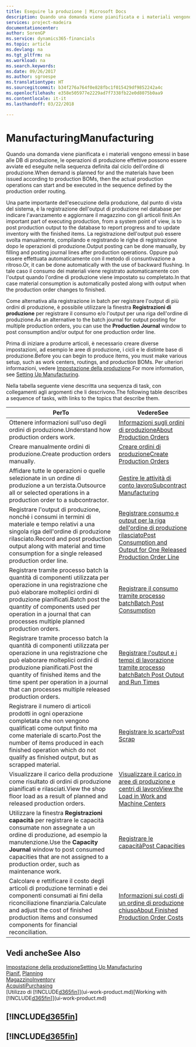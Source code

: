```yaml
---
title: Eseguire la produzione | Microsoft Docs
description: Quando una domanda viene pianificata e i materiali vengono emessi in base alle DB di produzione, le operazioni di produzione effettive possono essere avviate ed eseguite nella sequenza definita dal ciclo dell'ordine di produzione.
services: project-madeira
documentationcenter: 
author: SorenGP
ms.service: dynamics365-financials
ms.topic: article
ms.devlang: na
ms.tgt_pltfrm: na
ms.workload: na
ms.search.keywords: 
ms.date: 09/26/2017
ms.author: sgroespe
ms.translationtype: HT
ms.sourcegitcommit: b34f276a764f0e828fbc1f015429df9852242a4c
ms.openlocfilehash: e358e505977e2229ad7f7338fb22e0d8075b0aa9
ms.contentlocale: it-it
ms.lasthandoff: 03/22/2018

---
```

# <a name="manufacturing"></a><span data-ttu-id="da7d4-103">Manufacturing</span><span class="sxs-lookup"><span data-stu-id="da7d4-103">Manufacturing</span></span>
<span data-ttu-id="da7d4-104">Quando una domanda viene pianificata e i materiali vengono emessi in base alle DB di produzione, le operazioni di produzione effettive possono essere avviate ed eseguite nella sequenza definita dal ciclo dell'ordine di produzione.</span><span class="sxs-lookup"><span data-stu-id="da7d4-104">When demand is planned for and the materials have been issued according to production BOMs, then the actual production operations can start and be executed in the sequence defined by the production order routing.</span></span>  

<span data-ttu-id="da7d4-105">Una parte importante dell'esecuzione della produzione, dal punto di vista del sistema, è la registrazione dell'output di produzione nel database per indicare l'avanzamento e aggiornare il magazzino con gli articoli finiti.</span><span class="sxs-lookup"><span data-stu-id="da7d4-105">An important part of executing production, from a system point of view, is to post production output to the database to report progress and to update inventory with the finished items.</span></span> <span data-ttu-id="da7d4-106">La registrazione dell'output può essere svolta manualmente, compilando e registrando le righe di registrazione dopo le operazioni di produzione.</span><span class="sxs-lookup"><span data-stu-id="da7d4-106">Output posting can be done manually, by filling and posting journal lines after production operations.</span></span> <span data-ttu-id="da7d4-107">Oppure può essere effettuata automaticamente con il metodo di consuntivazione a ritroso.</span><span class="sxs-lookup"><span data-stu-id="da7d4-107">Or, it can be done automatically with the use of backward flushing.</span></span> <span data-ttu-id="da7d4-108">In tale caso il consumo dei materiali viene registrato automaticamente con l'output quando l'ordine di produzione viene impostato su completato.</span><span class="sxs-lookup"><span data-stu-id="da7d4-108">In that case material consumption is automatically posted along with output when the production order changes to finished.</span></span>  

<span data-ttu-id="da7d4-109">Come alternativa alla registrazione in batch per registrare l'output di più ordini di produzione, è possibile utilizzare la finestra **Registrazioni di produzione** per registrare il consumo e/o l'output per una riga dell'ordine di produzione.</span><span class="sxs-lookup"><span data-stu-id="da7d4-109">As an alternative to the batch journal for output posting for multiple production orders, you can use the **Production Journal** window to post consumption and/or output for one production order line.</span></span>

<span data-ttu-id="da7d4-110">Prima di iniziare a produrre articoli, è necessario creare diverse impostazioni, ad esempio le aree di produzione, i cicli e le distinte base di produzione.</span><span class="sxs-lookup"><span data-stu-id="da7d4-110">Before you can begin to produce items, you must make various setup, such as work centers, routings, and production BOMs.</span></span> <span data-ttu-id="da7d4-111">Per ulteriori informazioni, vedere [Impostazione della produzione](production-configure-production-processes.md).</span><span class="sxs-lookup"><span data-stu-id="da7d4-111">For more information, see [Setting Up Manufacturing](production-configure-production-processes.md).</span></span>

<span data-ttu-id="da7d4-112">Nella tabella seguente viene descritta una sequenza di task, con collegamenti agli argomenti che li descrivono.</span><span class="sxs-lookup"><span data-stu-id="da7d4-112">The following table describes a sequence of tasks, with links to the topics that describe them.</span></span>   

|<span data-ttu-id="da7d4-113">**Per**</span><span class="sxs-lookup"><span data-stu-id="da7d4-113">**To**</span></span>|<span data-ttu-id="da7d4-114">**Vedere**</span><span class="sxs-lookup"><span data-stu-id="da7d4-114">**See**</span></span>|  
|------------|-------------|  
|<span data-ttu-id="da7d4-115">Ottenere informazioni sull'uso degli ordini di produzione.</span><span class="sxs-lookup"><span data-stu-id="da7d4-115">Understand how production orders work.</span></span>|[<span data-ttu-id="da7d4-116">Informazioni sugli ordini di produzione</span><span class="sxs-lookup"><span data-stu-id="da7d4-116">About Production Orders</span></span>](production-about-production-orders.md)|
|<span data-ttu-id="da7d4-117">Creare manualmente ordini di produzione.</span><span class="sxs-lookup"><span data-stu-id="da7d4-117">Create production orders manually.</span></span>|[<span data-ttu-id="da7d4-118">Creare ordini di produzione</span><span class="sxs-lookup"><span data-stu-id="da7d4-118">Create Production Orders</span></span>](production-how-to-create-production-orders.md)|
|<span data-ttu-id="da7d4-119">Affidare tutte le operazioni o quelle selezionate in un ordine di produzione a un terzista.</span><span class="sxs-lookup"><span data-stu-id="da7d4-119">Outsource all or selected operations in a production order to a subcontractor.</span></span>|[<span data-ttu-id="da7d4-120">Gestire le attività di conto lavoro</span><span class="sxs-lookup"><span data-stu-id="da7d4-120">Subcontract Manufacturing</span></span>](production-how-to-subcontract-manufacturing.md)|
|<span data-ttu-id="da7d4-121">Registrare l'output di produzione, nonché i consumi in termini di materiale e tempo relativi a una singola riga dell'ordine di produzione rilasciato.</span><span class="sxs-lookup"><span data-stu-id="da7d4-121">Record and post production output along with material and time consumption for a single released production order line.</span></span>|[<span data-ttu-id="da7d4-122">Registrare consumo e output per la riga dell'ordine di produzione rilasciato</span><span class="sxs-lookup"><span data-stu-id="da7d4-122">Post Consumption and Output for One Released Production Order Line</span></span>](production-how-to-register-consumption-and-output.md)|  
|<span data-ttu-id="da7d4-123">Registrare tramite processo batch la quantità di componenti utilizzata per operazione in una registrazione che può elaborare molteplici ordini di produzione pianificati.</span><span class="sxs-lookup"><span data-stu-id="da7d4-123">Batch post the quantity of components used per operation in a journal that can processes multiple planned production orders.</span></span>|[<span data-ttu-id="da7d4-124">Registrare il consumo tramite processo batch</span><span class="sxs-lookup"><span data-stu-id="da7d4-124">Batch Post Consumption</span></span>](production-how-to-post-consumption.md)|
|<span data-ttu-id="da7d4-125">Registrare tramite processo batch la quantità di componenti utilizzata per operazione in una registrazione che può elaborare molteplici ordini di produzione pianificati.</span><span class="sxs-lookup"><span data-stu-id="da7d4-125">Post the quantity of finished items and the time spent per operation in a journal that can processes multiple released production orders.</span></span>|[<span data-ttu-id="da7d4-126">Registrare l'output e i tempi di lavorazione tramite processo batch</span><span class="sxs-lookup"><span data-stu-id="da7d4-126">Batch Post Output and Run Times</span></span>](production-how-to-post-output-quantity.md)|  
|<span data-ttu-id="da7d4-127">Registrare il numero di articoli prodotti in ogni operazione completata che non vengono qualificati come output finito ma come materiale di scarto.</span><span class="sxs-lookup"><span data-stu-id="da7d4-127">Post the number of items produced in each finished operation which do not qualify as finished output, but as scrapped material.</span></span>|[<span data-ttu-id="da7d4-128">Registrare lo scarto</span><span class="sxs-lookup"><span data-stu-id="da7d4-128">Post Scrap</span></span>](production-how-to-post-scrap.md)|
|<span data-ttu-id="da7d4-129">Visualizzare il carico della produzione come risultato di ordini di produzione pianificati e rilasciati.</span><span class="sxs-lookup"><span data-stu-id="da7d4-129">View the shop floor load as a result of planned and released production orders.</span></span>|[<span data-ttu-id="da7d4-130">Visualizzare il carico in aree di produzione e centri di lavoro</span><span class="sxs-lookup"><span data-stu-id="da7d4-130">View the Load in Work and Machine Centers</span></span>](production-how-to-view-the-load-on-work-centers.md)|      
|<span data-ttu-id="da7d4-131">Utilizzare la finestra **Registrazioni capacità** per registrare le capacità consumate non assegnate a un ordine di produzione, ad esempio la manutenzione.</span><span class="sxs-lookup"><span data-stu-id="da7d4-131">Use the **Capacity Journal** window to post consumed capacities that are not assigned to a production order, such as maintenance work.</span></span>|[<span data-ttu-id="da7d4-132">Registrare le capacità</span><span class="sxs-lookup"><span data-stu-id="da7d4-132">Post Capacities</span></span>](production-how-to-post-capacities.md)|  
|<span data-ttu-id="da7d4-133">Calcolare e rettificare il costo degli articoli di produzione terminati e dei componenti consumati ai fini della riconciliazione finanziaria.</span><span class="sxs-lookup"><span data-stu-id="da7d4-133">Calculate and adjust the cost of finished production items and consumed components for financial reconciliation.</span></span>|[<span data-ttu-id="da7d4-134">Informazioni sui costi di un ordine di produzione chiuso</span><span class="sxs-lookup"><span data-stu-id="da7d4-134">About Finished Production Order Costs</span></span>](finance-about-finished-production-order-costs.md)|  

## <a name="see-also"></a><span data-ttu-id="da7d4-135">Vedi anche</span><span class="sxs-lookup"><span data-stu-id="da7d4-135">See Also</span></span>  
[<span data-ttu-id="da7d4-136">Impostazione della produzione</span><span class="sxs-lookup"><span data-stu-id="da7d4-136">Setting Up Manufacturing</span></span>](production-configure-production-processes.md)  
<span data-ttu-id="da7d4-137">[Pianif.](production-planning.md)    </span><span class="sxs-lookup"><span data-stu-id="da7d4-137">[Planning](production-planning.md)    </span></span>  
[<span data-ttu-id="da7d4-138">Magazzino</span><span class="sxs-lookup"><span data-stu-id="da7d4-138">Inventory</span></span>](inventory-manage-inventory.md)  
[<span data-ttu-id="da7d4-139">Acquisti</span><span class="sxs-lookup"><span data-stu-id="da7d4-139">Purchasing</span></span>](purchasing-manage-purchasing.md)  
<span data-ttu-id="da7d4-140">[Utilizzo di [!INCLUDE[d365fin](includes/d365fin_md.md)]](ui-work-product.md)</span><span class="sxs-lookup"><span data-stu-id="da7d4-140">[Working with [!INCLUDE[d365fin](includes/d365fin_md.md)]](ui-work-product.md)</span></span>

## [!INCLUDE[d365fin](includes/free_trial_md.md)]  
## [!INCLUDE[d365fin](includes/training_link_md.md)]

